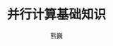 ---
title: 并行计算基础知识
subtitle: 
layout: post
author: "熊巍"
header-style: text
tags:
  - MPI
  - 并行计算
---